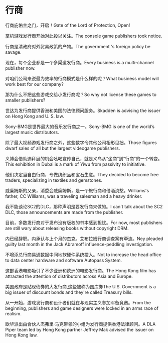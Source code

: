# 行商

<p><span class="chinese">行商庇佑主之门，开启！</span><span class="english">Gate of the Lord of Protection, Open!</span></p>

<p><span class="chinese">掌机游戏发行商开始对此投以关注。</span><span class="english">The console game publishers took notice.</span></p>

<p><span class="chinese">行商是清政府对外贸易政策的产物。</span><span class="english">The government 's foreign policy be savage.</span></p>

<p><span class="chinese">现在，每个企业都是一个多渠道发行商。</span><span class="english">Every business is a multi-channel publisher now.</span></p>

<p><span class="chinese">对咱们公司来说最为效率的行商模式是什么样的呢？</span><span class="english">What business model will work best for our company?</span></p>

<p><span class="chinese">那为什么不把这些游戏交给小发行商呢？</span><span class="english">So why not license these games to smaller publishers?</span></p>

<p><span class="chinese">世达为发行商提供香港和美国的法律顾问服务。</span><span class="english">Skadden is advising the issuer on Hong Kong and U. S. law.</span></p>

<p><span class="chinese">Sony-BMG是世界最大的音乐发行商之一。</span><span class="english">Sony-BMG is one of the world’s largest music distributors.</span></p>

<p><span class="chinese">除了最大视频游戏发行商之外，这些数字令其他公司相形见拙。</span><span class="english">Those figures dwarf sales of all but the largest videogame publishers.</span></p>

<p><span class="chinese">义博会借助迪拜展的机会吆喝宣传自己，就是义乌从“坐商”到“行商”的一个转变。</span><span class="english">This exhibition in Dubai is a mark of Yiwu from passivity to initiative.</span></p>

<p><span class="chinese">他们决定当自由行商，专做纺织品和宝石生意。</span><span class="english">They decided to become free traders, specializing in textiles and gemstones.</span></p>

<p><span class="chinese">威廉姆斯的父亲，消委会威廉姆斯，是一个旅行商和借酒浇愁。</span><span class="english">Williams's father, CC Williams, was a traveling salesman and a heavy drinker.</span></p>

<p><span class="chinese">我不能谈论SC2的DLC，那种声明是要发行商来做的。</span><span class="english">I can't talk about the SC2 DLC, those announcements are made from the publisher.</span></p>

<p><span class="chinese">目前，多数发行商对于发布没有版权的书本感到担忧。</span><span class="english">For now, most publishers are still wary about releasing books without copyright DRM.</span></p>

<p><span class="chinese">内已经辞职。内承认与上个月的杰克。艾布拉姆行商调查案有牵连。</span><span class="english">Ney pleaded guilty last month in the Jack Abramoff influence-peddling investigation.</span></p>

<p><span class="chinese">不增添总行商易通数据中间地软硬件系统投入。</span><span class="english">Not to increase the head office to data center hardware and software Autopass System.</span></p>

<p><span class="chinese">这部香港电影吸引了不少亚洲和欧洲的电影发行商。</span><span class="english">The Hong Kong film has attracted the attention of distributors across Asia and Europe.</span></p>

<p><span class="chinese">美国政府是贴现债券的大发行商,这些被称为国库券</span><span class="english">The U.S. Government is a big issuer of discount bonds and they're called Treasury bills.</span></p>

<p><span class="chinese">从一开始，游戏发行商和设计者们就在与现实主义参加军备竞赛。</span><span class="english">From the beginning, publishers and game designers were locked in an arms race of realism.</span></p>

<p><span class="chinese">欧华派出由合伙人杰弗里·马克带领的小组为发行商提供香港法律顾问。</span><span class="english">A DLA Piper team led by Hong Kong partner Jeffrey Mak advised the issuer on Hong Kong law.</span></p>


